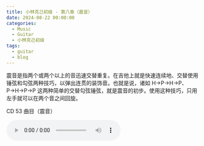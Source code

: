 ```yaml
---
title: 小林克己初级 - 第八章（震音）
date: 2024-08-22 00:00:00
categories:
  - Music
  - Guitar
  - 小林克己初级
tags:
  - guitar
  - blog
---
```


震音是指两个或两个以上的音迅速交替重复。在吉他上就是快速连续地、交替使用锤弦和勾弦两种技巧，以弹出连贯的装饰音。也就是说，诸如 H→P→H→P、P→H→P→P 这两种简单的交替勾弦锤弦，就是震音的初步。使用这种技巧，只用左手就可以在两个音之间回旋。

<!-- more -->

CD 53 曲目（震音）

<audio controls src="/guitar-lin/cd-053.mp3" />
